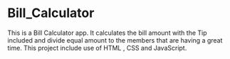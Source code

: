 # Bill_Calculator
This is a Bill Calculator app. It calculates the bill amount with the Tip included and divide equal amount to the members that are having a great time.
This project include use of HTML , CSS and JavaScript.
